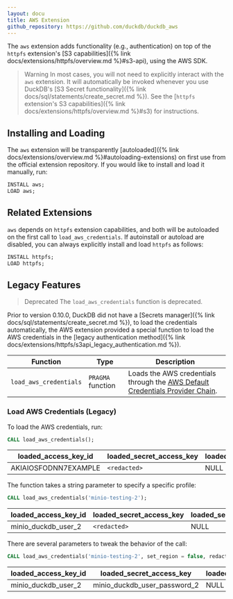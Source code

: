 ```yaml
---
layout: docu
title: AWS Extension
github_repository: https://github.com/duckdb/duckdb_aws
---
```


The `aws` extension adds functionality (e.g., authentication) on top of the `httpfs` extension's [S3 capabilities]({% link docs/extensions/httpfs/overview.md %}#s3-api), using the AWS SDK.

> Warning In most cases, you will not need to explicitly interact with the `aws` extension.
> It will automatically be invoked whenever you use DuckDB's [S3 Secret functionality]({% link docs/sql/statements/create_secret.md %}).
> See the [`httpfs` extension's S3 capabilities]({% link docs/extensions/httpfs/overview.md %}#s3) for instructions.

## Installing and Loading

The `aws` extension will be transparently [autoloaded]({% link docs/extensions/overview.md %}#autoloading-extensions) on first use from the official extension repository.
If you would like to install and load it manually, run:

```sql
INSTALL aws;
LOAD aws;
```

## Related Extensions

`aws` depends on `httpfs` extension capabilities, and both will be autoloaded on the first call to `load_aws_credentials`.
If autoinstall or autoload are disabled, you can always explicitly install and load `httpfs` as follows:

```sql
INSTALL httpfs;
LOAD httpfs;
```

## Legacy Features

> Deprecated The `load_aws_credentials` function is deprecated.

Prior to version 0.10.0, DuckDB did not have a [Secrets manager]({% link docs/sql/statements/create_secret.md %}), to load the credentials automatically, the AWS extension provided
a special function to load the AWS credentials in the [legacy authentication method]({% link docs/extensions/httpfs/s3api_legacy_authentication.md %}).

| Function | Type | Description |
|---|---|-------|
| `load_aws_credentials` | `PRAGMA` function | Loads the AWS credentials through the [AWS Default Credentials Provider Chain](https://docs.aws.amazon.com/sdk-for-java/latest/developer-guide/credentials-chain.html). |

### Load AWS Credentials (Legacy)

To load the AWS credentials, run:

```sql
CALL load_aws_credentials();
```

<div class="narrow_table monospace_table"></div>

| loaded_access_key_id | loaded_secret_access_key | loaded_session_token | loaded_region |
|----------------------|--------------------------|----------------------|---------------|
| AKIAIOSFODNN7EXAMPLE | `<redacted>`             | NULL                 | us-east-2     |

The function takes a string parameter to specify a specific profile:

```sql
CALL load_aws_credentials('minio-testing-2');
```

<div class="narrow_table monospace_table"></div>

| loaded_access_key_id | loaded_secret_access_key | loaded_session_token | loaded_region |
|----------------------|--------------------------|----------------------|---------------|
| minio_duckdb_user_2  | `<redacted>`             | NULL                 | NULL          |

There are several parameters to tweak the behavior of the call:

```sql
CALL load_aws_credentials('minio-testing-2', set_region = false, redact_secret = false);
```

<div class="narrow_table monospace_table"></div>

| loaded_access_key_id | loaded_secret_access_key     | loaded_session_token | loaded_region |
|----------------------|------------------------------|----------------------|---------------|
| minio_duckdb_user_2  | minio_duckdb_user_password_2 | NULL                 | NULL          |
